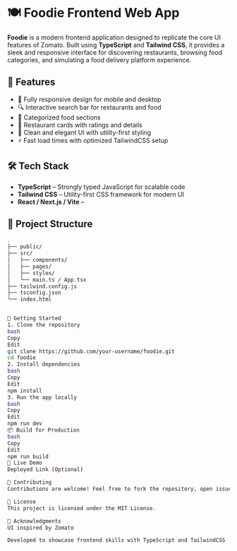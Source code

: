 # 🍽️ Foodie Frontend Web App

**Foodie** is a modern frontend application designed to replicate the core UI features of Zomato. Built using **TypeScript** and **Tailwind CSS**, it provides a sleek and responsive interface for discovering restaurants, browsing food categories, and simulating a food delivery platform experience.

## 🚀 Features

- 📱 Fully responsive design for mobile and desktop
- 🔍 Interactive search bar for restaurants and food
- 🍛 Categorized food sections
- 🏪 Restaurant cards with ratings and details
- 🌈 Clean and elegant UI with utility-first styling
- ⚡ Fast load times with optimized TailwindCSS setup

## 🛠️ Tech Stack

- **TypeScript** – Strongly typed JavaScript for scalable code
- **Tailwind CSS** – Utility-first CSS framework for modern UI
- **React / Next.js / Vite** – 


## 📁 Project Structure

```bash
.
├── public/
├── src/
│   ├── components/
│   ├── pages/
│   ├── styles/
│   └── main.ts / App.tsx
├── tailwind.config.js
├── tsconfig.json
└── index.html


🚦 Getting Started
1. Clone the repository
bash
Copy
Edit
git clone https://github.com/your-username/foodie.git
cd foodie
2. Install dependencies
bash
Copy
Edit
npm install
3. Run the app locally
bash
Copy
Edit
npm run dev
📦 Build for Production
bash
Copy
Edit
npm run build
🔗 Live Demo
Deployed Link (Optional)

🤝 Contributing
Contributions are welcome! Feel free to fork the repository, open issues, and submit pull requests.

📄 License
This project is licensed under the MIT License.

🙌 Acknowledgments
UI inspired by Zomato

Developed to showcase frontend skills with TypeScript and TailwindCSS


